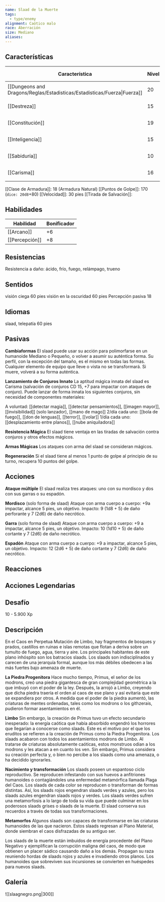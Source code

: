 ```yaml
---
name: Slaad de la Muerte
tags:
  - type/enemy
alignment: Caótico malo
race: Aberración
size: Mediano
aliases:
---
```



## Características

| Característica                                                           | Nivel | Bonificador | Lanzar dado      |
| ------------------------------------------------------------------------ | ----- | ----------- | ---------------- |
| [[Dungeons and Dragons/Reglas/Estadisticas/Estadisticas/Fuerza\|Fuerza]] | 20    | +5          | `dice: 1d20 + 0` |
| [[Destreza]]                                                             | 15    | +2          | `dice: 1d20 + 0` |
| [[Constitución]]                                                         | 19    | +4          | `dice: 1d20 + 0` |
| [[Inteligencia]]                                                         | 15    | +2          | `dice: 1d20 + 0` |
| [[Sabiduría]]                                                            | 10    | +0          | `dice: 1d20 + 0` |
| [[Carisma]]                                                              | 16    | +3          | `dice: 1d20 + 0` |

[[Clase de Armadura]]: 18 (Armadura Natural)
[[Puntos de Golpe]]: 170 (`dice: 20d8`+80)
[[Velocidad]]: 30 pies
[[Tirada de Salvación]]:

## Habilidades

| Habilidad      | Bonificador |
| -------------- | ----------- |
| [[Arcano]]     | +6          |
| [[Percepción]] | +8          |

## Resistencias

Resistencia a daño: ácido, frío, fuego, relámpago, trueno

## Sentidos

visión ciega 60 pies
visión en la oscuridad 60 pies
Percepción pasiva 18

## Idiomas

slaad, telepatía 60 pies

## Pasivas

**Cambiaformas**
El slaad puede usar su acción para polimorfarse en un humanoide Mediano o Pequeño, o volver a asumir su auténtica forma. Su perfil, con la excepción del tamaño, es el mismo en todas las formas. Cualquier elemento de equipo que lleve o vista no se transformará. Si muere, volverá a su forma auténtica.

**Lanzamiento de Conjuros Innato**
La aptitud mágica innata del slaad es Carisma (salvación de conjuros CD 15, +7 para impactar con ataques de conjuro). Puede lanzar de forma innata los siguientes conjuros, sin necesidad de componentes materiales:

A voluntad: [[detectar magia]], [[detectar pensamientos]], [[imagen mayor]], [[invisibilidad]] (solo lanzador), [[mano de mago]]
2/día cada uno: [[bola de fuego]], [[don de lenguas]], [[terror]], [[volar]]
1/día cada uno: [[desplazamiento entre planos]], [[nube aniquiladora]]

**Resistencia Mágica**
El slaad tiene ventaja en las tiradas de salvación contra conjuros y otros efectos mágicos.

**Armas Mágicas**
Los ataques con arma del slaad se consideran mágicos.

**Regeneración**
Si el slaad tiene al menos 1 punto de golpe al principio de su turno, recupera 10 puntos del golpe.

## Acciones

**Ataque múltiple**
El slaad realiza tres ataques: uno con su mordisco y dos con sus garras o su espadón.

**Mordisco**
(solo forma de slaad)
Ataque con arma cuerpo a cuerpo: +9a impactar, alcance 5 pies, un objetivo. 
Impacto: 9 (1d8 + 5) de daño perforante y 7 (2d6) de daño necrótico.

**Garra**
(solo forma de slaad)
Ataque con arma cuerpo a cuerpo: +9 a impactar, alcance 5 pies, un objetivo. 
Impacto: 10 (1d10 + 5) de daño cortante y 7 (2d6) de daño necrótico.

**Espadón**
Ataque con arma cuerpo a cuerpo: +9 a impactar, alcance 5 pies, un objetivo. 
Impacto: 12 (2d6 + 5) de daño cortante y 7 (2d6) de daño necrótico.

## Reacciones

## Acciones Legendarias

## Desafío

10 - 5.900 Xp


## Descripción

En el Caos en Perpetua Mutación de Limbo, hay fragmentos de bosques y prados, castillos en ruinas e islas remotas que flotan a deriva sobre un tumulto de fuego, agua, tierra y aire. Los principales habitantes de este plano inhóspito son los batracios slaads. Los slaads son indisciplinados y carecen de una jerarquía formal, aunque los más débiles obedecen a las más fuertes bajo amenaza de muerte.

**La Piedra Progenitora**
Hace mucho tiempo, Primus, el señor de los modrons, creó una piedra gigantesca de gran
complejidad geométrica a la que imbuyó con el poder de la ley. Después, la arrojó a Limbo, creyendo que dicha piedra traería el orden al caos de ese plano y así evitaría que este se expandiera por otros. A medida que el poder de la piedra aumentó, las criaturas de mentes ordenadas, tales como los modrons o los githzerais, pudieron formar asentamientos en él.

**Limbo**
Sin embargo, la creación de Primus tuvo un efecto secundario inesperado: la energía caótica que había absorbido engendró los horrores que llegarían a conocerse como slaads.
Este es el motivo por el que los eruditos se refieren a la creación de Primus como la Piedra Progenitora. 
Los slaads acabaron con todos los asentamientos modrons de Limbo. Al tratarse de criaturas absolutamente caóticas, estos monstruos odian a los modrons y les atacan a en cuanto los ven. Sin embargo, Primus considera su creación perfecta y, o bien no percibe a los slaads como una amenaza, o ha decidido ignorarles.

**Nacimiento y transformación**
Los slaads poseen un espantoso ciclo reproductivo. Se reproducen infestando con sus
huevos a anfitriones humanoides o contagiándoles una enfermedad metamórfica llamada Plaga del Caos. Los slaads de cada color se reproducen o transforman de formas distintas.
Así, los slaads rojos engendran slaads verdes y azules, pero los slaads azules engendran slaads rojos y verdes. Los slaads verdes sufren una metamorfosis a lo largo de toda su vida que puede culminar en los poderosos slaads grises o slaads de la muerte. El slaad conserva sus recuerdos a través de todas sus transformaciones.

**Metamorfos**
Algunos slaads son capaces de transformarse en las criaturas humanoides de las que nacieron. Estos slaads regresan al Plano Material, donde siembran el caos disfrazadas de su antiguo ser.

Los slaads de la muerte están imbuidos de energía procedente del Plano Negativo y ejemplifican la corrupción maligna del caos, de modo que obtienen un placer sádico causando daño a los demás. Propagan su raza reuniendo hordas de slaads rojos y azules e invadiendo otros planos. Los humanoides que sobreviven sus incursiones se convierten en huéspedes para nuevos slaads.

## Galería


![[slaagnegro.png|300]]